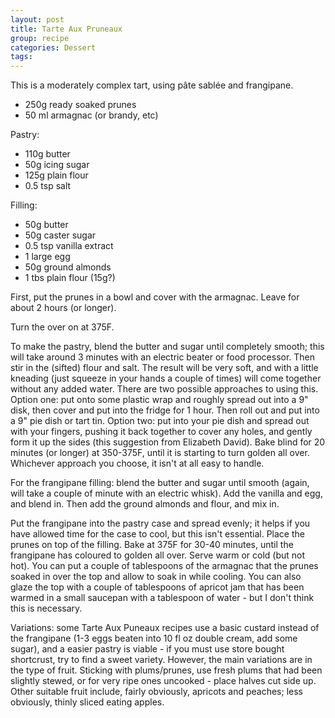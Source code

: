 ```yaml
---
layout: post
title: Tarte Aux Pruneaux
group: recipe
categories: Dessert
tags: 
---
```


This is a moderately complex tart, using pâte sablée and frangipane.

- 250g ready soaked prunes
- 50 ml armagnac (or brandy, etc)

Pastry:

- 110g butter
- 50g icing sugar
- 125g plain flour
- 0\.5 tsp salt

Filling:

- 50g butter
- 50g caster sugar
- 0\.5 tsp vanilla extract
- 1 large egg
- 50g ground almonds
- 1 tbs plain flour (15g?)

First, put the prunes in a bowl and cover with the armagnac.  Leave for about 2 hours (or longer).

Turn the over on at 375F.

To make the pastry, blend the butter and sugar until completely smooth; this will take around 3 minutes with an electric beater or food processor.  Then stir in the (sifted) flour and salt.  The result will be very soft, and with a little kneading (just squeeze in your hands a couple of times) will come together without any added water.  There are two possible approaches to using this.  Option one: put onto some plastic wrap and roughly spread out into a 9" disk, then cover and put into the fridge for 1 hour.  Then roll out and put into a 9" pie dish or tart tin.  Option two: put into your pie dish and spread out with your fingers, pushing it back together to cover any holes, and gently form it up the sides (this suggestion from Elizabeth David).  Bake blind for 20 minutes (or longer) at 350-375F, until it is starting to turn golden all over.  Whichever approach you choose, it isn't at all easy to handle.

For the frangipane filling: blend the butter and sugar until smooth (again, will take a couple of minute with an electric whisk).  Add the vanilla and egg, and blend in.  Then add the ground almonds and flour, and mix in.

Put the frangipane into the pastry case and spread evenly; it helps if you have allowed time for the case to cool, but this isn't essential.  Place the prunes on top of the filling.  Bake at 375F for 30-40 minutes, until the frangipane has coloured to golden all over.  Serve warm or cold (but not hot).  You can put a couple of tablespoons of the armagnac that the prunes soaked in over the top and allow to soak in while cooling.  You can also glaze the top with a couple of tablespoons of apricot jam that has been warmed in a small saucepan with a tablespoon of water - but I don't think this is necessary.

Variations: some Tarte Aux Puneaux recipes use a basic custard instead of the frangipane (1-3 eggs beaten into 10 fl oz double cream, add some sugar), and a easier pastry is viable - if you must use store bought shortcrust, try to find a sweet variety.  However, the main variations are in the type of fruit.  Sticking with plums/prunes, use fresh plums that had been slightly stewed, or for very ripe ones uncooked - place halves cut side up.  Other suitable fruit include, fairly obviously, apricots and peaches; less obviously, thinly sliced eating apples.


